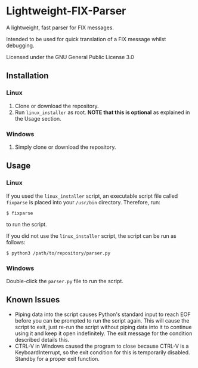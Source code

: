 # Lightweight-FIX-Parser
A lightweight, fast parser for FIX messages.

Intended to be used for quick translation of a FIX message whilst debugging.

Licensed under the GNU General Public License 3.0

## Installation
### Linux
1. Clone or download the repository.
2. Run `linux_installer` as root. **NOTE that this is optional** as explained in the Usage section.

### Windows
1. Simply clone or download the repository.

## Usage
### Linux
If you used the `linux_installer` script, an executable script file called `fixparse` is placed into your `/usr/bin` directory. Therefore, run:
```
$ fixparse
```
to run the script.

If you did not use the `linux_installer` script, the script can be run as follows:
```
$ python3 /path/to/repository/parser.py
```
### Windows
Double-click the `parser.py` file to run the script. 

## Known Issues
- Piping data into the script causes Python's standard input to reach EOF before you can be prompted to run the script again. This will cause the script to exit, just re-run the script without piping data into it to continue using it and keep it open indefinitely. The exit message for the condition described details this.
- CTRL-V in Windows caused the program to close because CTRL-V is a KeyboardInterrupt, so the exit condition for this is temporarily disabled. Standby for a proper exit function.
